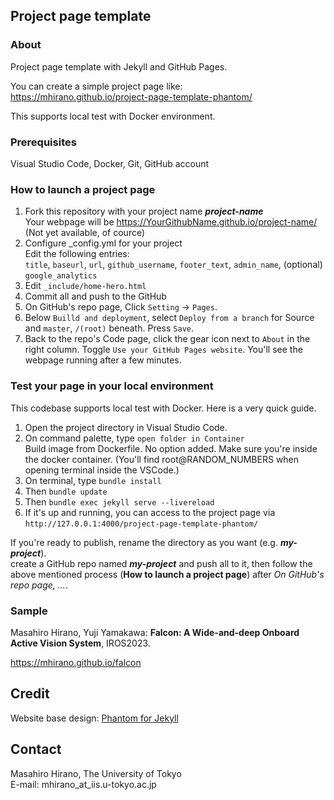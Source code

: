 ## Project page template

### About

Project page template with Jekyll and GitHub Pages.  

You can create a simple project page like:  
https://mhirano.github.io/project-page-template-phantom/

This supports local test with Docker environment.

### Prerequisites

Visual Studio Code, Docker, Git, GitHub account

### How to launch a project page
1. Fork this repository with your project name ***project-name***  
  Your webpage will be https://YourGithubName.github.io/project-name/ (Not yet available, of cource)
1. Configure _config.yml for your project  
  Edit the following entries:  
    `title`, `baseurl`, `url`, `github_username`, `footer_text`, `admin_name`, (optional) `google_analytics` 
1. Edit `_include/home-hero.html`
1. Commit all and push to the GitHub
1. On GitHub's repo page, Click `Setting` -> `Pages`.
1. Below `Builld and deployment`, select `Deploy from a branch` for Source and `master`, `/(root)` beneath. Press `Save`.
1. Back to the repo's Code page, click the gear icon next to `About` in the right column. Toggle `Use your GitHub Pages website`. You'll see the webpage running after a few minutes.

### Test your page in your local environment
This codebase supports local test with Docker. Here is a very quick guide.
1. Open the project directory in Visual Studio Code.
1. On command palette, type `open folder in Container`  
  Build image from Dockerfile. No option added.
  Make sure you're inside the docker container. (You'll find root@RANDOM_NUMBERS when opening terminal inside the VSCode.)
1. On terminal, type `bundle install`
1. Then `bundle update`
1. Then `bundle exec jekyll serve --livereload`
1. If it's up and running, you can access to the project page via `http://127.0.0.1:4000/project-page-template-phantom/`

If you're ready to publish, rename the directory as you want (e.g. ***my-project***).  
create a GitHub repo named ***my-project*** and push all to it, then follow the above mentioned process (**How to launch a project page**) after *On GitHub's repo page, ...*.

### Sample
Masahiro Hirano, Yuji Yamakawa: **Falcon: A Wide-and-deep Onboard Active Vision System**, IROS2023.

https://mhirano.github.io/falcon

## Credit
Website base design: [Phantom for Jekyll](http://jamigibbs.github.io/phantom/)

## Contact
Masahiro Hirano, The University of Tokyo  
E-mail: mhirano_at_iis.u-tokyo.ac.jp
